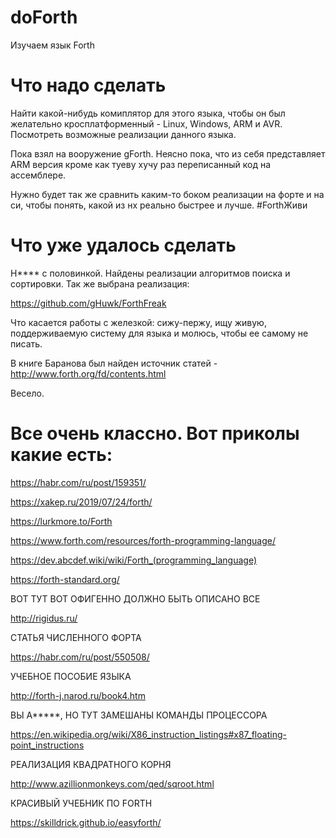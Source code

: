 # doForth
Изучаем язык Forth

# Что надо сделать
Найти какой-нибудь комиплятор для этого языка, чтобы он был желательно кросплатформенный - Linux, Windows, ARM и AVR.
Посмотреть возможные реализации данного языка.

Пока взял на вооружение gForth. Неясно пока, что из себя представляет ARM версия кроме как туеву хучу раз переписанный код на ассемблере.

Нужно будет так же сравнить каким-то боком реализации на форте и на си, чтобы понять, какой из нх реально быстрее и лучше.
#ForthЖиви

# Что уже удалось сделать

Н**** с половинкой. Найдены реализации алгоритмов поиска и сортировки. Так же выбрана реализация:

https://github.com/gHuwk/ForthFreak


Что касается работы с железкой: сижу-пержу, ищу живую, поддерживаемую систему для языка и молюсь, чтобы ее самому не писать.

В книге Баранова был найден источник статей - http://www.forth.org/fd/contents.html

Весело.


# Все очень классно. Вот приколы какие есть:

https://habr.com/ru/post/159351/

https://xakep.ru/2019/07/24/forth/

https://lurkmore.to/Forth

https://www.forth.com/resources/forth-programming-language/

https://dev.abcdef.wiki/wiki/Forth_(programming_language)

https://forth-standard.org/

ВОТ ТУТ ВОТ ОФИГЕННО ДОЛЖНО БЫТЬ ОПИСАНО ВСЕ

http://rigidus.ru/

СТАТЬЯ ЧИСЛЕННОГО ФОРТА

https://habr.com/ru/post/550508/

УЧЕБНОЕ ПОСОБИЕ ЯЗЫКА

http://forth-j.narod.ru/book4.htm

ВЫ A*****, НО ТУТ ЗАМЕШАНЫ КОМАНДЫ ПРОЦЕССОРА

https://en.wikipedia.org/wiki/X86_instruction_listings#x87_floating-point_instructions

РЕАЛИЗАЦИЯ КВАДРАТНОГО КОРНЯ

http://www.azillionmonkeys.com/qed/sqroot.html

КРАСИВЫЙ УЧЕБНИК ПО FORTH 

https://skilldrick.github.io/easyforth/



